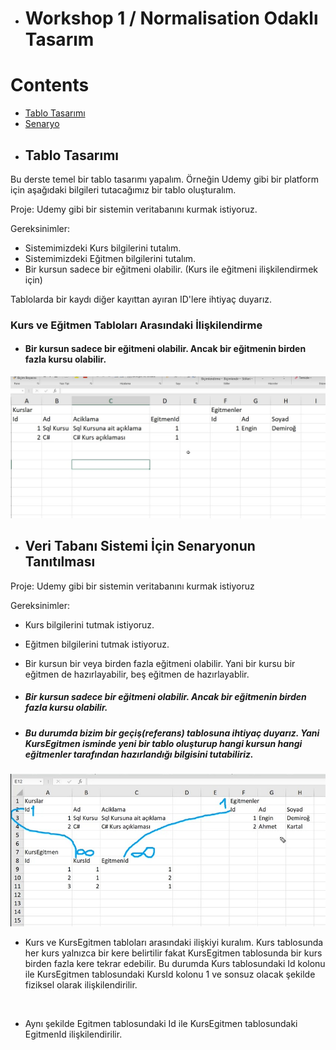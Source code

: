 - # Workshop 1  / Normalisation Odaklı Tasarım

# Contents
* [Tablo Tasarımı](#tablo-tasarimi)
* [Senaryo](#senaryo)


- ## Tablo Tasarımı <a name="tablo-tasarimi"></a>

Bu derste temel bir tablo tasarımı yapalım. Örneğin Udemy gibi bir platform için aşağıdaki bilgileri tutacağımız bir tablo oluşturalım. 

Proje: Udemy gibi bir sistemin veritabanını kurmak istiyoruz. 

Gereksinimler: 
- Sistemimizdeki Kurs bilgilerini tutalım.
- Sistemimizdeki Eğitmen bilgilerini tutalım. 
- Bir kursun sadece bir eğitmeni olabilir. (Kurs ile eğitmeni ilişkilendirmek için)

Tablolarda bir kaydı diğer kayıttan ayıran ID'lere ihtiyaç duyarız.


### Kurs ve Eğitmen Tabloları Arasındaki İlişkilendirme

- #### Bir kursun sadece bir eğitmeni olabilir. Ancak bir eğitmenin birden fazla kursu olabilir.

![pic](../images/162.workshop.jpeg)

- ## Veri Tabanı Sistemi İçin Senaryonun Tanıtılması <a name="senaryo"></a>

Proje: Udemy gibi bir sistemin veritabanını kurmak istiyoruz

Gereksinimler:
- Kurs bilgilerini tutmak istiyoruz.
- Eğitmen bilgilerini tutmak istiyoruz. 
- Bir kursun bir veya birden fazla eğitmeni olabilir. Yani bir kursu bir eğitmen de hazırlayabilir, beş eğitmen de 
hazırlayablir. 

- ##### Bir kursun sadece bir eğitmeni olabilir. Ancak bir eğitmenin birden fazla kursu olabilir.

- ##### Bu durumda bizim bir geçiş(referans) tablosuna ihtiyaç duyarız. Yani KursEgitmen isminde yeni bir tablo oluşturup hangi kursun hangi eğitmenler tarafından hazırlandığı bilgisini tutabiliriz. 

![pic](../images/164.workshop-senaryo2.jpeg)

- Kurs ve KursEgitmen tabloları arasındaki ilişkiyi kuralım. Kurs tablosunda her kurs yalnızca bir kere belirtilir fakat KursEgitmen tablosunda bir kurs birden fazla kere tekrar edebilir. Bu durumda Kurs tablosundaki Id kolonu ile KursEgitmen tablosundaki KursId kolonu 1 ve sonsuz olacak şekilde fiziksel olarak ilişkilendirilir. 

<br>

- Aynı şekilde Egitmen tablosundaki Id ile KursEgitmen tablosundaki EgitmenId ilişkilendirilir.
